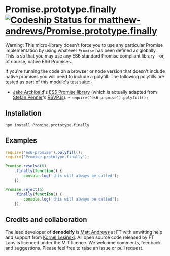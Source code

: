 # Promise.prototype.finally [ ![Codeship Status for matthew-andrews/Promise.prototype.finally](https://codeship.io/projects/d2ed45d0-3364-0132-3c6b-26237c03a86a/status)](https://codeship.io/projects/40589)

Warning: This micro-library doesn't force you to use any particular Promise implementation by using whatever `Promise` has been defined as globally.  This is so that you may use any ES6 standard Promise compliant library - or, of course, native ES6 Promises.

If you're running the code on a browser or node version that doesn't include native promises you will need to include a polyfill. The following polyfills are tested as part of this module's test suite:-

- [Jake Archibald](https://twitter.com/jaffathecake)'s [ES6 Promise library](https://github.com/jakearchibald/es6-promise) (which is actually adapted from [Stefan Penner](https://twitter.com/stefanpenner)'s [RSVP.js](https://github.com/tildeio/rsvp.js)). -  `require('es6-promise').polyfill();`

## Installation

```
npm install Promise.prototype.finally
```

## Examples

```js
require('es6-promise').polyfill();
require('Promise.prototype.finally');

Promise.resolve(6)
	.finally(function() {
		console.log('this will always be called');
	});

Promise.reject(6)
	.finally(function() {
		console.log('this will always be called');
	});
```

## Credits and collaboration

The lead developer of **denodeify** is [Matt Andrews](http://twitter.com/andrewsmatt) at FT with unwitting help and support from [Kornel Lesiński](https://twitter.com/stefanpenner). All open source code released by FT Labs is licenced under the MIT licence. We welcome comments, feedback and suggestions.  Please feel free to raise an issue or pull request.

